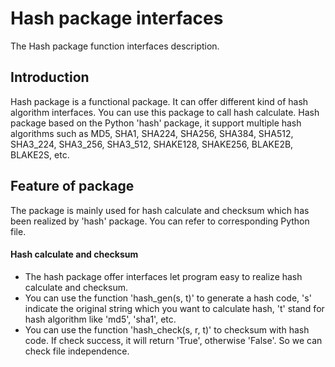 # Hash package interfaces
The Hash package function interfaces description.

## Introduction
Hash package is a functional package. It can offer different kind of hash algorithm interfaces. You can use this package to call hash calculate. Hash package based on the Python 'hash' package, it support multiple hash algorithms such as MD5, SHA1, SHA224, SHA256, SHA384, SHA512, SHA3_224, SHA3_256, SHA3_512, SHAKE128, SHAKE256, BLAKE2B, BLAKE2S, etc.

## Feature of package
The package is mainly used for hash calculate and checksum which has been realized by 'hash' package. You can refer to corresponding Python file.

#### Hash calculate and checksum
  * The hash package offer interfaces let program easy to realize hash calculate and checksum.
  * You can use the function 'hash_gen(s, t)' to generate a hash code, 's' indicate the original string which you want to calculate hash, 't' stand for hash algorithm like 'md5', 'sha1', etc.
  * You can use the function 'hash_check(s, r, t)' to checksum with hash code. If check success, it will return 'True', otherwise 'False'. So we can check file independence. 